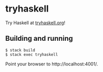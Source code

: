 tryhaskell
=====

Try Haskell at [tryhaskell.org](http://tryhaskell.org/)!

## Building and running

    $ stack build
    $ stack exec tryhaskell

Point your browser to http://localhost:4001/.
